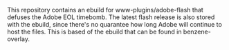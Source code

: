 This repository contains an ebuild for www-plugins/adobe-flash that defuses the Adobe EOL timebomb.
The latest flash release is also stored with the ebuild, since there's no quarantee how long Adobe will continue to host the files.
This is based of the ebuild that can be found in benzene-overlay.
